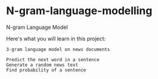 # N-gram-language-modelling
N-gram Language Model

Here's what you will learn in this project:

    3-gram language model on news documents
    
    Predict the next word in a sentence
    Generate a random news text
    Find probability of a sentence

